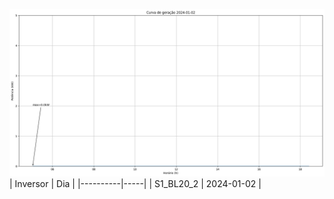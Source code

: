 ![My Image](02_01_2024-S1_BL20_2.png)
| Inversor | Dia |
|----------|-----|
| S1_BL20_2       | 2024-01-02  |